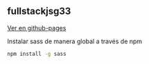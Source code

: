## fullstackjsg33

[Ver en github-pages](https://enidev911.github.io/fullstackjsg33/)


Instalar sass de manera global a través de npm  

```bash
npm install -g sass
```
